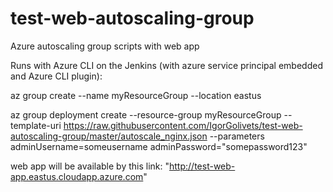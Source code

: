 # test-web-autoscaling-group
Azure autoscaling group scripts with web app

Runs with Azure CLI on the Jenkins (with azure service principal embedded and Azure CLI plugin):

az group create --name myResourceGroup --location eastus

az group deployment create --resource-group myResourceGroup --template-uri https://raw.githubusercontent.com/IgorGolivets/test-web-autoscaling-group/master/autoscale_nginx.json --parameters adminUsername=someusername adminPassword="somepassword123"

web app will be available by this link:
"http://test-web-app.eastus.cloudapp.azure.com"
